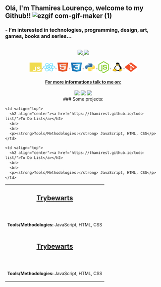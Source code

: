 ## Olá, I'm Thamires Lourenço, welcome to my Github!! ![ezgif com-gif-maker (1)](https://user-images.githubusercontent.com/68281298/119243223-2ac5c200-bb3b-11eb-9d6f-2b6d98fa3c9e.gif)

### -  I’m interested in technologies, programming, design, art, games, books and series...
 <br>
 <div align="center">
  <div>
  <a href="https://github.com/thamiresl">
  <img height="180em" src="https://github-readme-stats.vercel.app/api?username=thamiresl&show_icons=true&theme=dracula&include_all_commits=true&count_private=true"/>
  <img height="180em" src="https://github-readme-stats.vercel.app/api/top-langs/?username=thamiresl&layout=compact&langs_count=7&theme=dracula"/>
  <br>
  </div>

  <div style="display: inline_block"><br>
    <img align="center" alt="Thami-Js" height="30" width="40" src="https://raw.githubusercontent.com/devicons/devicon/master/icons/javascript/javascript-plain.svg">
    <img align="center" alt="Thami-React" height="30" width="40" src="https://raw.githubusercontent.com/devicons/devicon/master/icons/react/react-original.svg">
    <img align="center" alt="Thami-HTML" height="30" width="40" src="https://raw.githubusercontent.com/devicons/devicon/master/icons/html5/html5-original.svg">
    <img align="center" alt="Thami-CSS" height="30" width="40" src="https://raw.githubusercontent.com/devicons/devicon/master/icons/css3/css3-original.svg">
    <img align="center" alt="Thami-Python" height="30" width="40" src="https://raw.githubusercontent.com/devicons/devicon/master/icons/python/python-original.svg">
    <img align="center" alt="Thami-node.js" heigth="30" width="40" src="https://raw.githubusercontent.com/devicons/devicon/master/icons/nodejs/nodejs-original.svg">
    <img align="center" alt="Thami-linux" height="30" width="40" src="https://raw.githubusercontent.com/devicons/devicon/master/icons/linux/linux-original.svg">
    <img align="center" alt="Thami-git" height="30" width="40" src="https://raw.githubusercontent.com/devicons/devicon/master/icons/git/git-original.svg">
  </div>
 
#### For more informations talk to me on:
 
 <div> 
  <a href="https://www.instagram.com/thami_lourenco/" target="_blank"><img src="https://img.shields.io/badge/-Instagram-%23E4405F?style=for-the-badge&logo=instagram&logoColor=white" target="_blank"></a>
  <a href = "mailto:thami.lourenco@outlook.com"><img src="https://img.shields.io/badge/Microsoft_Outlook-0078D4?style=for-the-badge&logo=microsoft-outlook&logoColor=white"></a>
  <a href="https://www.linkedin.com/in/thamires-louren%C3%A7o-18aaa9177/" target="_blank"><img src="https://img.shields.io/badge/-LinkedIn-%230077B5?style=for-the-badge&logo=linkedin&logoColor=white" target="_blank"></a>
 </div> 
</div>

<div align="center">
 ### Some projects:
</div>
 
<table>
  <tr>
    <td valign="top">
      <h2 align="center"><a href="https://thamiresl.github.io/tiSchoolMagic/">Trybewarts</a></h2>
      <br>
      <br>
      <p><strong>Tools/Methodologies:</strong> JavaScript, HTML, CSS</p>
    </td>
      
    <td valign="top">
      <h2 align="center"><a href="https://thamiresl.github.io/todo-list/">To Do List</a></h2>
      <br>
      <br>
      <p><strong>Tools/Methodologies:</strong> JavaScript, HTML, CSS</p>
    </td>
  </tr>
 
  <tr>
    <td valign="top">
      <h2 align="center"><a href="https://thamiresl.github.io/tiSchoolMagic/">Trybewarts</a></h2>
      <br>
      <br>
      <p><strong>Tools/Methodologies:</strong> JavaScript, HTML, CSS</p>
    </td>
      
    <td valign="top">
      <h2 align="center"><a href="https://thamiresl.github.io/todo-list/">To Do List</a></h2>
      <br>
      <br>
      <p><strong>Tools/Methodologies:</strong> JavaScript, HTML, CSS</p>
    </td>
  </tr>
</table>

